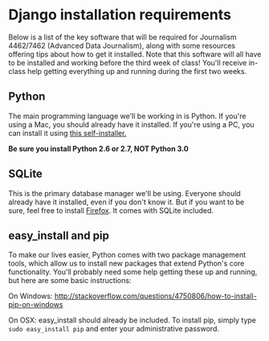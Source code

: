 # Django installation requirements

Below is a list of the key software that will be required for Journalism 4462/7462 (Advanced Data Journalism), along with some resources offering tips about how to get it installed. Note that this software will all have to be installed and working before the third week of class! You'll receive in-class help getting everything up and running during the first two weeks.

## Python

The main programming language we'll be working in is Python. If you're using a Mac, you should already have it installed. If you're using a PC, you can install it using [this self-installer.](http://www.python.org/ftp/python/2.7.3/python-2.7.3.msi)

**Be sure you install Python 2.6 or 2.7, NOT Python 3.0**

## SQLite

This is the primary database manager we'll be using. Everyone should already have it installed, even if you don't know it. But if you want to be sure, feel free to install [Firefox](http://www.mozilla.org/en-US/firefox/new/). It comes with SQLite included.

## easy_install and pip

To make our lives easier, Python comes with two package management tools, which allow us to install new packages that extend Python's core functionality. You'll probably need some help getting these up and running, but here are some basic instructions:

On Windows: http://stackoverflow.com/questions/4750806/how-to-install-pip-on-windows

On OSX: easy_install should already be included. To install pip, simply type ```sudo easy_install pip``` and enter your administrative password.
